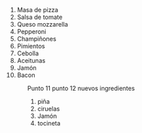 <ol>
<li>Masa de pizza</li>
<li>Salsa de tomate</li>
<li>Queso mozzarella</li>
<li>Pepperoni</li>
<li>Champiñones</li>
<li>Pimientos</li>
<li>Cebolla</li>
<li>Aceitunas</li>
<li>Jamón</li>
<li>Bacon</li>
<ol>
Punto 11
punto 12
nuevos ingredientes 
<ol>
<li>piña</li>
<li>ciruelas</li>
<li>Jamón</li>
<li>tocineta</li>
<ol> 

